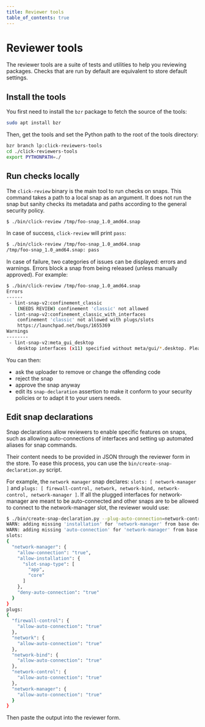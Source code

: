 ```yaml
---
title: Reviewer tools
table_of_contents: true
---
```


# Reviewer tools

The reviewer tools are a suite of tests and utilities to help you reviewing packages. Checks that are run by default are equivalent to store default settings.

## Install the tools

You first need to install the `bzr` package to fetch the source of the tools:

```bash
sudo apt install bzr
```

Then, get the tools and set the Python path to the root of the tools directory:

```bash
bzr branch lp:click-reviewers-tools
cd ./click-reviewers-tools
export PYTHONPATH=./
```

## Run checks locally

The `click-review` binary is the main tool to run checks on snaps. This command takes a path to a local snap as an argument. It does not run the snap but sanity checks its metadata and paths according to the general security policy.

```bash
$ ./bin/click-review /tmp/foo-snap_1.0_amd64.snap
```
In case of success, `click-review` will print `pass`:

```bash
$ ./bin/click-review /tmp/foo-snap_1.0_amd64.snap
/tmp/foo-snap_1.0_amd64.snap: pass
```

In case of failure, two categories of issues can be displayed: errors and warnings. Errors block a snap from being released (unless manually approved). For example:

```bash
$ ./bin/click-review /tmp/foo-snap_1.0_amd64.snap
Errors
------
 - lint-snap-v2:confinement_classic
	(NEEDS REVIEW) confinement 'classic' not allowed
 - lint-snap-v2:confinement_classic_with_interfaces
	confinement 'classic' not allowed with plugs/slots
	https://launchpad.net/bugs/1655369
Warnings
--------
 - lint-snap-v2:meta_gui_desktop
	desktop interfaces (x11) specified without meta/gui/*.desktop. Please provide a desktop file via setup/gui/*.desktop if using snapcraft or meta/gui/*.desktop otherwise. It should reference one of the 'apps' from your snapcraft/snap.yaml.
```

You can then:

* ask the uploader to remove or change the offending code
* reject the snap
* approve the snap anyway
* edit its `snap-declaration` assertion to make it conform to your security policies or to adapt it to your users needs.

[//]: <> (TODO: Test a snap in a virtual machine)

## Edit snap declarations

Snap declarations allow reviewers to enable specific features on snaps, such as allowing auto-connections of interfaces and setting up automated aliases for snap commands.

Their content needs to be provided in JSON through the reviewer form in the store. To ease this process, you can use the `bin/create-snap-declaration.py` script.

For example, the `network manager` snap declares: `slots: [ network-manager ]` and `plugs: [ firewall-control, network, network-bind, network-control, network-manager ]`. If all the plugged interfaces for network-manager are meant to be auto-connected and other snaps are to be allowed to connect to the network-manager slot, the reviewer would use:

```bash
$ ./bin/create-snap-declaration.py --plug-auto-connection=network-control,firewall-control,network-manager,network,network-bind --slot-connection=network-manager
WARN: adding missing 'installation' for 'network-manager' from base decl
WARN: adding missing 'auto-connection' for 'network-manager' from base decl
slots:
{
  "network-manager": {
    "allow-connection": "true",
    "allow-installation": {
      "slot-snap-type": [
        "app",
        "core"
      ]
    },
    "deny-auto-connection": "true"
  }
}
plugs:
{
  "firewall-control": {
    "allow-auto-connection": "true"
  },
  "network": {
    "allow-auto-connection": "true"
  },
  "network-bind": {
    "allow-auto-connection": "true"
  },
  "network-control": {
    "allow-auto-connection": "true"
  },
  "network-manager": {
    "allow-auto-connection": "true"
  }
}
```

Then paste the output into the reviewer form.
